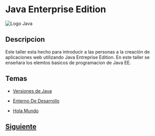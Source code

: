 
# Java Enterprise Edition

![Logo Java](https://sdtimes.com/wp-content/uploads/2017/08/javaee1.png)

## Descripcion

Este taller esta hecho para introducir a las personas a la creación de aplicaciones web utilizando Java Entreprise Edition.
En este taller se enseñara los elemtos basicos de programacion de Java EE.

## Temas
* [Versiones de Java](/JAVEE/page2.md)

* [Enterno De Desarrollo](/JAVEE/page3.md)

* [Hola Mundo](/JAVEE/page4.md)

## [Siguiente](page2.md)
